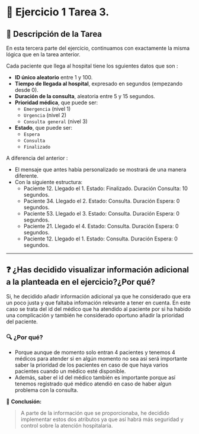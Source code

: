 # 🏥 Ejercicio 1 Tarea 3.

## 📌 Descripción de la Tarea

En esta tercera parte del ejercicio, continuamos con exactamente la misma lógica que en la tarea anterior. 

Cada paciente que llega al hospital tiene los sguientes datos que son :

- **ID único aleatorio** entre 1 y 100.
- **Tiempo de llegada al hospital**, expresado en segundos (empezando desde 0).
- **Duración de la consulta**, aleatoria entre 5 y 15 segundos.
- **Prioridad médica**, que puede ser:
  - `Emergencia` (nivel 1)
  - `Urgencia` (nivel 2)
  - `Consulta general` (nivel 3)
- **Estado**, que puede ser:
  - `Espera`
  - `Consulta`
  - `Finalizado`

A diferencia del anterior :
- El mensaje que antes había personalizado se mostrará de una manera diferente. 
- Con la siguiente estructura: 
    - Paciente 12. Llegado el 1. Estado: Finalizado. Duración Consulta: 10 segundos.
    - Paciente 34. Llegado el 2. Estado: Consulta. Duración Espera: 0 segundos.
    - Paciente 53. Llegado el 3. Estado: Consulta. Duración Espera: 0 segundos.
    - Paciente 21. Llegado el 4. Estado: Consulta. Duración Espera: 0 segundos.
    - Paciente 12. Llegado el 1. Estado: Consulta. Duración Espera: 0 segundos.

---

## ❓ ¿Has decidido visualizar información adicional a la planteada en el ejercicio?¿Por qué?

Si, he decidido añadir información adicional ya que he considerado que era un poco justa y que faltaba infomación relevante a tener en cuenta. En este caso se trata del id del médico que ha atendido al paciente por si ha habido una complicación y también he considerado oportuno añadir la prioridad del paciente. 

### 🔍 ¿Por qué?
- Porque aunque de momento solo entran 4 pacientes y tenemos 4 médicos para atender si en algún momento no sea así será importante saber la prioridad de los pacientes en caso de que haya varios pacientes cuando un médico esté disponible. 
- Además, saber el id del médico también es importante porque así tenemos registrado qué médico atendió en caso de haber algun problema con la consulta. 

📌 **Conclusión:**  
> A parte de la información que se proporcionaba, he decidido implementar estos dos atributos ya que así habrá más seguridad y control sobre la atención hospitalaria. 
